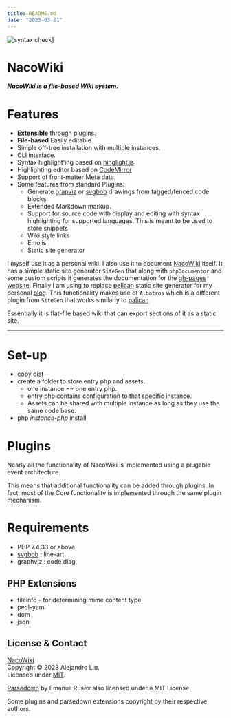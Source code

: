 ```yaml
---
title: README.md
date: "2023-03-01"
---
```

<!-- This is shown in the Github repo, so only use GFM markup. -->

![syntax check](https://github.com/iliu-net/NacoWiki/actions/workflows/static-checks.yaml/badge.svg)]

# NacoWiki

**_NacoWiki is a file-based Wiki system._**

# Features

- **Extensible** through plugins.
- **File-based** Easily editable
- Simple off-tree installation with multiple instances.
- CLI interface.
- Syntax highlight'ing based on [hihglight.js](https://highlightjs.org/)
- Highlighting editor based on [CodeMirror](https://codemirror.net/)
- Support of front-matter Meta data.
- Some features from standard Plugins:
  - Generate [grapviz](https://graphviz.org/) or [svgbob](https://github.com/ivanceras/svgbob) drawings from tagged/fenced code blocks
  - Extended Markdown markup.
  - Support for source code with display and editing with syntax highlighting for supported
    languages.  This is meant to be used to store snippets
  - Wiki style links
  - Emojis
  - Static site generator

I myself use it as a personal wiki.  I also use it to document
[NacoWiki][nw] itself.  It has a simple static site generator
`SiteGen` that along with `phpDocumentor` and some custom scripts
it generates the documentation for the
[gh-pages website](https://iliu-net.github.io/NacoWiki/).  Finally
I am using to replace [pelican][pp] static
site generator for my personal [blog](https://0ink.net/).  This
functionality makes use of `Albatros` which is a different plugin
from `SiteGen` that works similarly to [palican][pp]

Essentially it is flat-file based wiki that can export sections of
it as a static site.

***

# Set-up

- copy dist
- create a folder to store entry php and assets.
  - one instance == one entry php.
  - entry php contains configuration to that specific instance.
  - Assets can be shared with multiple instance as long as they use the same code base.
- php _instance-php_ install

# Plugins

Nearly all the functionality of NacoWiki is implemented using
a plugable event architecture.

This means that additional functionality can be added through
plugins.  In fact, most of the Core functionality is implemented
through the same plugin mechanism.

# Requirements

- PHP 7.4.33 or above
- [svgbob](https://github.com/ivanceras/svgbob) : line-art
- graphviz : code diag

## PHP Extensions

- fileinfo - for determining mime content type
- pecl-yaml
- dom
- json

## License & Contact

[NacoWiki][nw] \
Copyright &copy; 2023 Alejandro Liu. \
Licensed under [MIT](https://opensource.org/licenses/MIT).

[Parsedown](https://github.com/erusev/parsedown) by Emanuil Rusev also licensed under a MIT License.

Some plugins and parsedown extensions copyright by their respective authors.

  [nw]: https://github.com/iliu-net/NacoWiki/
  [pp]: https://getpelican.com/
